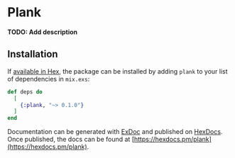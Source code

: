 # Plank

**TODO: Add description**

## Installation

If [available in Hex](https://hex.pm/docs/publish), the package can be installed
by adding `plank` to your list of dependencies in `mix.exs`:

```elixir
def deps do
  [
    {:plank, "~> 0.1.0"}
  ]
end
```

Documentation can be generated with [ExDoc](https://github.com/elixir-lang/ex_doc)
and published on [HexDocs](https://hexdocs.pm). Once published, the docs can
be found at [https://hexdocs.pm/plank](https://hexdocs.pm/plank).

